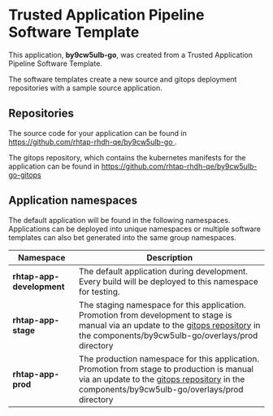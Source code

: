 # Trusted Application Pipeline Software Template

This application, **by9cw5ulb-go**, was created from a Trusted Application Pipeline Software Template.

The software templates create a new source and gitops deployment repositories with a sample source application. 

## Repositories

The source code for your application can be found in [https://github.com/rhtap-rhdh-qe/by9cw5ulb-go ](https://github.com/rhtap-rhdh-qe/by9cw5ulb-go ).
 
The gitops repository, which contains the kubernetes manifests for the application can be found in 
[https://github.com/rhtap-rhdh-qe/by9cw5ulb-go-gitops ](https://github.com/rhtap-rhdh-qe/by9cw5ulb-go-gitops ) 

## Application namespaces 

The default application will be found in the following namespaces. Applications can be deployed into unique namespaces or multiple software templates can also bet generated into the same group namespaces.  

|  Namespace   |  Description   |  
| -------- | -------- |   
| **rhtap-app-development** | The default application during development. Every build will be deployed to this namespace for testing. | 
| **rhtap-app-stage** | The staging namespace for this application. Promotion from development to stage is manual via an update to the [gitops repository](https://github.com/rhtap-rhdh-qe/by9cw5ulb-go-gitops ) in the components/by9cw5ulb-go/overlays/prod directory |  
| **rhtap-app-prod** | The production namespace for this application. Promotion from stage to production is manual via an update to the [gitops repository](https://github.com/rhtap-rhdh-qe/by9cw5ulb-go-gitops ) in the components/by9cw5ulb-go/overlays/prod directory | 